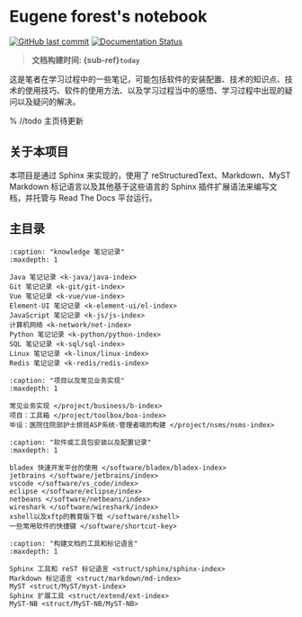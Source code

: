 # Eugene forest's notebook

[![GitHub last commit][github-badge]][github-link]
[![Documentation Status][rtd-badge]][rtd-link]

> **文档构建时间: {sub-ref}`today`**

这是笔者在学习过程中的一些笔记，可能包括软件的安装配置、技术的知识点、技术的使用技巧、软件的使用方法、以及学习过程当中的感悟、学习过程中出现的疑问以及疑问的解决。

% //todo 主页待更新

## 关于本项目

本项目是通过 Sphinx 来实现的，使用了 reStructuredText、Markdown、MyST Markdown 标记语言以及其他基于这些语言的 Sphinx 插件扩展语法来编写文档，并托管与 Read The Docs 平台运行。

## 主目录

```{toctree}
:caption: "knowledge 笔记记录"
:maxdepth: 1

Java 笔记记录 <k-java/java-index>
Git 笔记记录 <k-git/git-index>
Vue 笔记记录 <k-vue/vue-index>
Element-UI 笔记记录 <k-element-ui/el-index>
JavaScript 笔记记录 <k-js/js-index>
计算机网络 <k-network/net-index>
Python 笔记记录 <k-python/python-index>
SQL 笔记记录 <k-sql/sql-index>
Linux 笔记记录 <k-linux/linux-index>
Redis 笔记记录 <k-redis/redis-index>
```

<!-- For Project -->

```{toctree}
:caption: "项目以及常见业务实现"
:maxdepth: 1

常见业务实现 </project/business/b-index>
项目：工具箱 </project/toolbox/box-index>
毕设：医院住院部护士排班ASP系统-管理者端的构建 </project/nsms/nsms-index>
```

<!-- For Software -->

```{toctree}
:caption: "软件或工具包安装以及配置记录"
:maxdepth: 1

bladex 快速开发平台的使用 </software/bladex/bladex-index>
jetbrains </software/jetbrains/index>
vscode </software/vs_code/index>
eclipse </software/eclipse/index>
netbeans </software/netbeans/index>
wireshark </software/wireshark/index>
xshell以及xftp的教育版下载 </software/xshell>
一些常用软件的快捷键 </software/shortcut-key>
```

<!-- For Builder Doc -->

```{toctree}
:caption: "构建文档的工具和标记语言"
:maxdepth: 1

Sphinx 工具和 reST 标记语言 <struct/sphinx/sphinx-index>
Markdown 标记语言 <struct/markdown/md-index>
MyST <struct/MyST/myst-index>
Sphinx 扩展工具 <struct/extend/ext-index>
MyST-NB <struct/MyST-NB/MyST-NB>
```

[github-badge]: https://img.shields.io/github/last-commit/Eugene-Forest/NoteBook
[github-link]: https://img.shields.io/github/last-commit/Eugene-Forest/NoteBook
[rtd-badge]: https://readthedocs.org/projects/studynotes/badge/?version=latest
[rtd-link]: https://studynotes.readthedocs.io/zh/latest/?badge=latest
